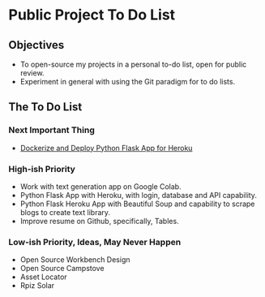 # Public Project To Do List

## Objectives

* To open-source my projects in a personal to-do list, open for public review.
* Experiment in general with using the Git paradigm for to do lists.

## The To Do List

### Next Important Thing

* [Dockerize and Deploy Python Flask App for Heroku](https://github.com/pwdel/herokudockerflask)

### High-ish Priority

* Work with text generation app on Google Colab.
* Python Flask App with Heroku, with login, database and API capability.
* Python Flask Heroku App with Beautiful Soup and capability to scrape blogs to create text library.
* Improve resume on Github, specifically, Tables.

### Low-ish Priority, Ideas, May Never Happen

* Open Source Workbench Design
* Open Source Campstove
* Asset Locator
* Rpiz Solar
